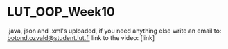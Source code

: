# LUT_OOP_Week10
.java, json and .xml's uploaded, if you need anything else write an email to: botond.ozvald@student.lut.fi
link to the video: [link]
